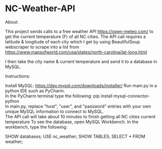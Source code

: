 # NC-Weather-API  
About:  
  
This project sends calls to a free weather API https://open-meteo.com/ to get the current temperature (F) of all NC cities.  The API call requires a latitude & longitude of each city which I get by using BeautifulSoup webscraper to scrape into a list from https://www.mapsofworld.com/usa/states/north-carolina/lat-long.html  
  
I then take the city name & current temperature and send it to a database in MySQL.  

Instructions:  
  
Install MySQL: https://dev.mysql.com/downloads/installer/
Run main.py in a python IDE such as PyCharm.  
In the PyCharm terminal type the following: pip install mysql-connector-python  
In main.py, replace "host", "user", and "password" entries with your own unique MySQL information to connect to MySQL.  
The API call will take about 10 minutes to finish getting all NC cities current temperature
To see the database, open MySQL Workbench.  In the workbench, type the following:

SHOW databases;
USE nc_weather;
SHOW TABLES;
SELECT * FROM weather;
